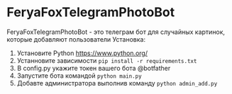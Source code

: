 # FeryaFoxTelegramPhotoBot
FeryaFoxTelegramPhotoBot - это телеграм бот для случайных картинок, которые добавляют пользователи
Установка:
1. Установите Python https://www.python.org/
2. Устанновите зависимости 
`pip install -r requirements.txt`
3. В config.py укажите токен вашего бота @botfather
4. Запустите бота командой 
`python main.py`
5. Добавте администратора выполнив команду `python admin_add.py`